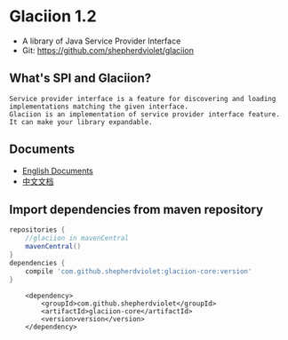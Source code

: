 # Glaciion 1.2

* A library of Java Service Provider Interface
* Git: https://github.com/shepherdviolet/glaciion

## What's SPI and Glaciion?

```text
Service provider interface is a feature for discovering and loading implementations matching the given interface. 
Glaciion is an implementation of service provider interface feature. It can make your library expandable. 
```

## Documents

* [English Documents](https://github.com/shepherdviolet/glaciion/blob/master/docs/index.md)
* [中文文档](https://github.com/shepherdviolet/glaciion/blob/master/docs/index-cn.md)

## Import dependencies from maven repository

```gradle
repositories {
    //glaciion in mavenCentral
    mavenCentral()
}
dependencies {
    compile 'com.github.shepherdviolet:glaciion-core:version'
}
```

```maven
    <dependency>    
        <groupId>com.github.shepherdviolet</groupId>
        <artifactId>glaciion-core</artifactId>
        <version>version</version> 
    </dependency>
```
